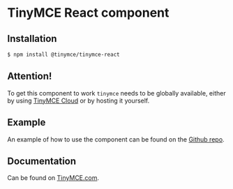 # TinyMCE React component

## Installation
```sh
$ npm install @tinymce/tinymce-react
```

## Attention!
To get this component to work `tinymce` needs to be globally available, either by using [TinyMCE Cloud](https://www.tinymce.com/docs/get-started-cloud/) or by hosting it yourself.

## Example 
An example of how to use the component can be found on the [Github repo](https://github.com/tinymce/tinymce-react/tree/master/example).

## Documentation

Can be found on [TinyMCE.com](https://www.tinymce.com/docs/integrations/react/).
